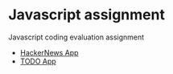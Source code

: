 # Javascript assignment

Javascript coding evaluation assignment

- [HackerNews App](hackernews-app/README.md)
- [TODO App](todo-app/README.md)
